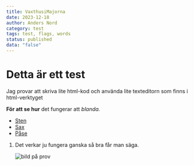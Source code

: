 ```yaml
---
title: VaxthusiMajorna
date: 2023-12-18
author: Anders Nord
category: test
tags: test, flags, words
status: published
data: "false"
---
```

<h1>Detta är ett test</h1>

<p>Jag provar att skriva lite html-kod och använda lite texteditorn som finns i html-verktyget</p>

**För att se hur** det fungerar att *blanda.*[](https://ingenjorsarbeteforklimatet.se)

* [Sten](https://ingenjorsarbeteforklimatet.se)
* [Sax](https://ingenjorsarbeteforklimatet.se)
* [Påse](https://ingenjorsarbeteforklimatet.se)

1. Det verkar ju fungera ganska så bra får man säga.

   ![bild på prov](data/andersfreeze2017.png "gubbe på berg.")
